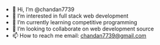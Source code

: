 - 👋 Hi, I’m @chandan7739
- 👀 I’m interested in full stack web development
- 🌱 I’m currently learning competitive programming 
- 💞️ I’m looking to collaborate on web development source
- 📫 How to reach me email: chandan7739@gmail.com

<!---
chandan7739/chandan7739 is a ✨ special ✨ repository because its `README.md` (this file) appears on your GitHub profile.
You can click the Preview link to take a look at your changes.
--->
